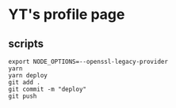 # YT's profile page

## scripts

```
export NODE_OPTIONS=--openssl-legacy-provider   
yarn
yarn deploy
git add .
git commit -m "deploy"
git push
```